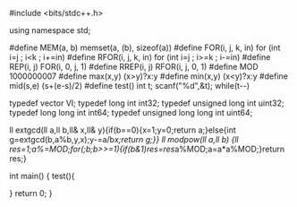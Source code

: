 #include <bits/stdc++.h>

using namespace std;

#define MEM(a, b) memset(a, (b), sizeof(a))
#define FOR(i, j, k, in) for (int i=j ; i<k ; i+=in)
#define RFOR(i, j, k, in) for (int i=j ; i>=k ; i-=in)
#define REP(i, j) FOR(i, 0, j, 1)
#define RREP(i, j) RFOR(i, j, 0, 1)
#define MOD 1000000007
#define max(x,y)              (x>y)?x:y
#define min(x,y)              (x<y)?x:y
#define mid(s,e)              (s+(e-s)/2)
#define test()                  int t; scanf("%d",&t); while(t--)

typedef vector<int> VI;
typedef long int int32;
typedef unsigned long int uint32;
typedef long long int int64;
typedef unsigned long long int  uint64;

ll extgcd(ll a,ll b,ll& x,ll& y){if(b==0){x=1;y=0;return a;}else{int g=extgcd(b,a%b,y,x);y-=a/b*x;return g;}}
ll modpow(ll a,ll b) {ll res=1;a%=MOD;for(;b;b>>=1){if(b&1)res=res*a%MOD;a=a*a%MOD;}return res;}



int main()
{
	test(){
  
  }
	return 0;
}
